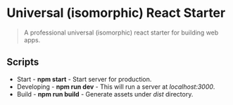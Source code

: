 # Universal (isomorphic) React Starter
> A professional universal (isomorphic) react starter for building web apps.

## Scripts
* Start - **npm start** - Start server for production.
* Developing - **npm run dev** - This will run a server at *localhost:3000*.
* Build - **npm run build** - Generate assets under *dist* directory.
